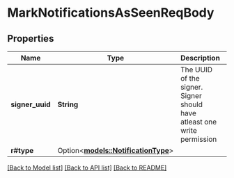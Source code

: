 # MarkNotificationsAsSeenReqBody

## Properties

Name | Type | Description | Notes
------------ | ------------- | ------------- | -------------
**signer_uuid** | **String** | The UUID of the signer. Signer should have atleast one write permission  | 
**r#type** | Option<[**models::NotificationType**](NotificationType.md)> |  | [optional]

[[Back to Model list]](../README.md#documentation-for-models) [[Back to API list]](../README.md#documentation-for-api-endpoints) [[Back to README]](../README.md)


